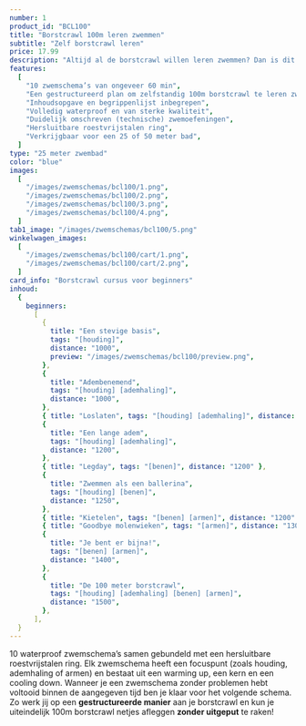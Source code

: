 ```yaml
---
number: 1
product_id: "BCL100"
title: "Borstcrawl 100m leren zwemmen"
subtitle: "Zelf borstcrawl leren"
price: 17.99
description: "Altijd al de borstcrawl willen leren zwemmen? Dan is dit je kans! Door middel van 10 opbouwende zwemschema’s van ieder 60 minuten kun je zelfstandig werken aan de basiselementen van de borstcrawl. Zo leer jij een 100m borstcrawl zwemmen met de juiste basistechniek. De schema's zijn volledig waterproof zodat jij er onbeperkt mee kunt zwemmen."
features:
  [
    "10 zwemschema’s van ongeveer 60 min",
    "Een gestructureerd plan om zelfstandig 100m borstcrawl te leren zwemmen",
    "Inhoudsopgave en begrippenlijst inbegrepen",
    "Volledig waterproof en van sterke kwaliteit",
    "Duidelijk omschreven (technische) zwemoefeningen",
    "Hersluitbare roestvrijstalen ring",
    "Verkrijgbaar voor een 25 of 50 meter bad",
  ]
type: "25 meter zwembad"
color: "blue"
images:
  [
    "/images/zwemschemas/bcl100/1.png",
    "/images/zwemschemas/bcl100/2.png",
    "/images/zwemschemas/bcl100/3.png",
    "/images/zwemschemas/bcl100/4.png",
  ]
tab1_image: "/images/zwemschemas/bcl100/5.png"
winkelwagen_images:
  [
    "/images/zwemschemas/bcl100/cart/1.png",
    "/images/zwemschemas/bcl100/cart/2.png",
  ]
card_info: "Borstcrawl cursus voor beginners"
inhoud:
  {
    beginners:
      [
        {
          title: "Een stevige basis",
          tags: "[houding]",
          distance: "1000",
          preview: "/images/zwemschemas/bcl100/preview.png",
        },
        {
          title: "Adembenemend",
          tags: "[houding] [ademhaling]",
          distance: "1000",
        },
        { title: "Loslaten", tags: "[houding] [ademhaling]", distance: "1100" },
        {
          title: "Een lange adem",
          tags: "[houding] [ademhaling]",
          distance: "1200",
        },
        { title: "Legday", tags: "[benen]", distance: "1200" },
        {
          title: "Zwemmen als een ballerina",
          tags: "[houding] [benen]",
          distance: "1250",
        },
        { title: "Kietelen", tags: "[benen] [armen]", distance: "1200" },
        { title: "Goodbye molenwieken", tags: "[armen]", distance: "1300" },
        {
          title: "Je bent er bijna!",
          tags: "[benen] [armen]",
          distance: "1400",
        },
        {
          title: "De 100 meter borstcrawl",
          tags: "[houding] [ademhaling] [benen] [armen]",
          distance: "1500",
        },
      ],
  }
---
```


10 waterproof zwemschema’s samen gebundeld met een hersluitbare roestvrijstalen ring. Elk zwemschema heeft een focuspunt (zoals houding, ademhaling of armen) en bestaat uit een warming up, een kern en een cooling down. Wanneer je een zwemschema zonder problemen hebt voltooid binnen de aangegeven tijd ben je klaar voor het volgende schema. Zo werk jij op een **gestructureerde manier** aan je borstcrawl en kun je uiteindelijk 100m borstcrawl netjes afleggen **zonder uitgeput** te raken!
